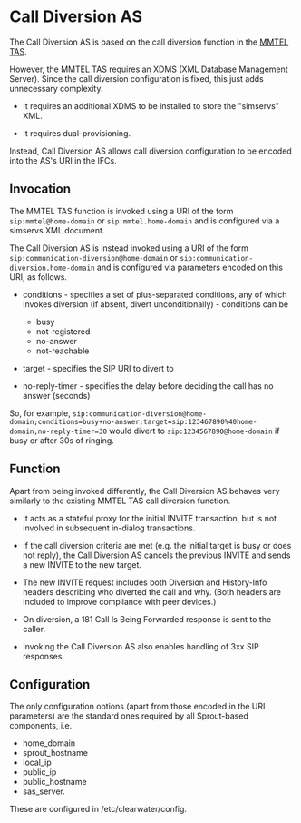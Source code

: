 # Call Diversion AS

The Call Diversion AS is based on the call diversion function in the [MMTEL TAS](http://clearwater.readthedocs.org/en/stable/Clearwater_Call_Diversion_Support/index.html).

However, the MMTEL TAS requires an XDMS (XML Database Management Server).  Since the call diversion configuration is fixed, this just adds unnecessary complexity.

*   It requires an additional XDMS to be installed to store the "simservs" XML.

*   It requires dual-provisioning.

Instead, Call Diversion AS allows call diversion configuration to be encoded into the AS's URI in the IFCs.

## Invocation

The MMTEL TAS function is invoked using a URI of the form `sip:mmtel@home-domain` or `sip:mmtel.home-domain` and is configured via a simservs XML document.

The Call Diversion AS is instead invoked using a URI of the form `sip:communication-diversion@home-domain` or `sip:communication-diversion.home-domain` and is configured via parameters encoded on this URI, as follows.

*   conditions - specifies a set of plus-separated conditions, any of which invokes diversion (if absent, divert unconditionally) - conditions can be
    *   busy
    *   not-registered
    *   no-answer
    *   not-reachable

*   target - specifies the SIP URI to divert to

*   no-reply-timer - specifies the delay before deciding the call has no answer (seconds)

So, for example, `sip:communication-diversion@home-domain;conditions=busy+no-answer;target=sip:123467890%40home-domain;no-reply-timer=30` would divert to `sip:1234567890@home-domain` if busy or after 30s of ringing. 

## Function

Apart from being invoked differently, the Call Diversion AS behaves very similarly to the existing MMTEL TAS call diversion function.

*   It acts as a stateful proxy for the initial INVITE transaction, but is not involved in subsequent in-dialog transactions.

*   If the call diversion criteria are met (e.g. the initial target is busy or does not reply), the Call Diversion AS cancels the previous INVITE and sends a new INVITE to the new target.

*   The new INVITE request includes both Diversion and History-Info headers describing who diverted the call and why.  (Both headers are included to improve compliance with peer devices.)

*   On diversion, a 181 Call Is Being Forwarded response is sent to the caller.

*   Invoking the Call Diversion AS also enables handling of 3xx SIP responses.

## Configuration

The only configuration options (apart from those encoded in the URI parameters) are the standard ones required by all Sprout-based components, i.e.

*   home_domain
*   sprout_hostname
*   local_ip
*   public_ip
*   public_hostname
*   sas_server.

These are configured in /etc/clearwater/config.

